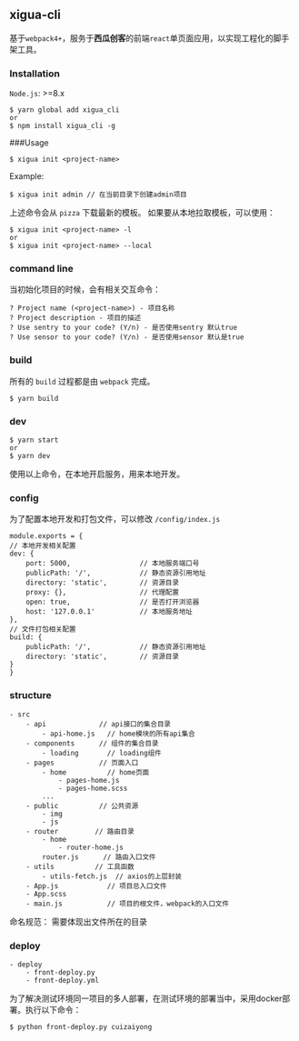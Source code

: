 ## xigua-cli
基于`webpack4+`，服务于**西瓜创客**的前端`react`单页面应用，以实现工程化的脚手架工具。
### Installation
`Node.js`: >=8.x
```
$ yarn global add xigua_cli
or
$ npm install xigua_cli -g
```
###Usage
```
$ xigua init <project-name>
```
Example:
```
$ xigua init admin // 在当前目录下创建admin项目
```
上述命令会从 `pizza` 下载最新的模板。
如果要从本地拉取模板，可以使用：
```
$ xigua init <project-name> -l
or
$ xigua init <project-name> --local
```
### command line
当初始化项目的时候，会有相关交互命令：
```
? Project name (<project-name>) - 项目名称
? Project description - 项目的描述
? Use sentry to your code? (Y/n) - 是否使用sentry 默认true
? Use sensor to your code? (Y/n) - 是否使用sensor 默认是true
```
### build
所有的 `build` 过程都是由 `webpack` 完成。
```
$ yarn build
```
### dev
```
$ yarn start
or
$ yarn dev
```
使用以上命令，在本地开启服务，用来本地开发。
### config
为了配置本地开发和打包文件，可以修改 `/config/index.js`
```
module.exports = {
// 本地开发相关配置
dev: {
    port: 5000,                 // 本地服务端口号
    publicPath: '/',            // 静态资源引用地址
    directory: 'static',        // 资源目录
    proxy: {},                  // 代理配置
    open: true,                 // 是否打开浏览器
    host: '127.0.0.1'           // 本地服务地址
},
// 文件打包相关配置
build: {
    publicPath: '/',            // 静态资源引用地址
    directory: 'static',        // 资源目录
}
}
```
### structure
```
- src
    - api             // api接口的集合目录
        - api-home.js   // home模块的所有api集合
    - components      // 组件的集合目录
        - loading       // loading组件
    - pages           // 页面入口
        - home          // home页面
            - pages-home.js
            - pages-home.scss
        ...
    - public          // 公共资源
        - img
        - js
    - router         // 路由目录
        - home
            - router-home.js
        router.js      // 路由入口文件
    - utils          // 工具函数
        - utils-fetch.js  // axios的上层封装
    - App.js            // 项目总入口文件
    - App.scss
    - main.js           // 项目的根文件，webpack的入口文件
```
命名规范： 需要体现出文件所在的目录

### deploy
```
- deploy
    - front-deploy.py
    - front-deploy.yml
```
为了解决测试环境同一项目的多人部署，在测试环境的部署当中，采用docker部署。执行以下命令：
```
$ python front-deploy.py cuizaiyong
```
